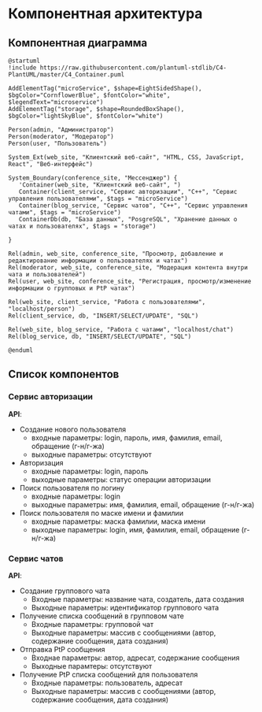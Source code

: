# Компонентная архитектура
<!-- Состав и взаимосвязи компонентов системы между собой и внешними системами с указанием протоколов, ключевые технологии, используемые для реализации компонентов.
Диаграмма контейнеров C4 и текстовое описание. 
-->
## Компонентная диаграмма

```plantuml
@startuml
!include https://raw.githubusercontent.com/plantuml-stdlib/C4-PlantUML/master/C4_Container.puml

AddElementTag("microService", $shape=EightSidedShape(), $bgColor="CornflowerBlue", $fontColor="white", $legendText="microservice")
AddElementTag("storage", $shape=RoundedBoxShape(), $bgColor="lightSkyBlue", $fontColor="white")

Person(admin, "Администратор")
Person(moderator, "Модератор")
Person(user, "Пользователь")

System_Ext(web_site, "Клиентский веб-сайт", "HTML, CSS, JavaScript, React", "Веб-интерфейс")

System_Boundary(conference_site, "Мессенджер") {
   'Container(web_site, "Клиентский веб-сайт", ")
   Container(client_service, "Сервис авторизации", "C++", "Сервис управления пользователями", $tags = "microService")    
   Container(blog_service, "Сервис чатов", "C++", "Сервис управления чатами", $tags = "microService")   
   ContainerDb(db, "База данных", "PosgreSQL", "Хранение данных о чатах и пользователях", $tags = "storage")
   
}

Rel(admin, web_site, conference_site, "Просмотр, добавление и редактирование информации о пользователях и чатах")
Rel(moderator, web_site, conference_site, "Модерация контента внутри чата и пользователей")
Rel(user, web_site, conference_site, "Регистрация, просмотр/изменение информации о групповых и PtP чатах")

Rel(web_site, client_service, "Работа с пользователями", "localhost/person")
Rel(client_service, db, "INSERT/SELECT/UPDATE", "SQL")

Rel(web_site, blog_service, "Работа с чатами", "localhost/chat")
Rel(blog_service, db, "INSERT/SELECT/UPDATE", "SQL")

@enduml
```
## Список компонентов  

### Сервис авторизации
**API**:
-	Создание нового пользователя
     - входные параметры: login, пароль, имя, фамилия, email, обращение (г-н/г-жа)
     - выходные параметры: отсутствуют
- Авторизация
     - входные параметры: login, пароль
     - выходные параметры: статус операции авторизации
-	Поиск пользователя по логину
     - входные параметры:  login
     - выходные параметры: имя, фамилия, email, обращение (г-н/г-жа)
-	Поиск пользователя по маске имени и фамилии
     - входные параметры: маска фамилии, маска имени
     - выходные параметры: login, имя, фамилия, email, обращение (г-н/г-жа)

### Сервис чатов
**API**:
- Создание группового чата
  - Входные параметры: название чата, создатель, дата создания
  - Выходные параметры: идентификатор группового чата
- Получение списка сообщений в групповом чате
  - Входные параметры: групповой чат
  - Выходные параметры: массив с сообщениями (автор, содержание сообщения, дата создания)
- Отправка PtP сообщения
  - Входнае параметры: автор, адресат, содержание сообщения
  - Выходные парамтеры: отсутствуют
- Получение PtP списка сообщений для пользователя
  - Входные параметры: пользователь, адресат
  - Выходные параметры: массив с сообщениями (автор, содержание сообщения, дата создания)
